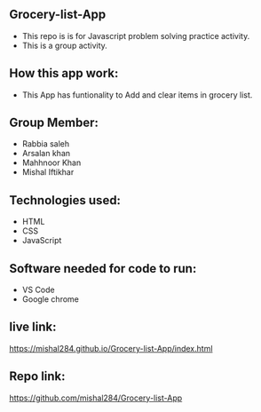 ## Grocery-list-App
- This repo is is for Javascript problem solving practice activity.
- This is a group activity.
## How this app work:
- This App has funtionality to Add and clear items in grocery list.
## Group Member:
- Rabbia saleh
- Arsalan khan
- Mahhnoor Khan
- Mishal Iftikhar
## Technologies used:
- HTML
- CSS
- JavaScript 
## Software needed for code to run:
- VS Code
- Google chrome
## live link:
https://mishal284.github.io/Grocery-list-App/index.html
## Repo link:
https://github.com/mishal284/Grocery-list-App
